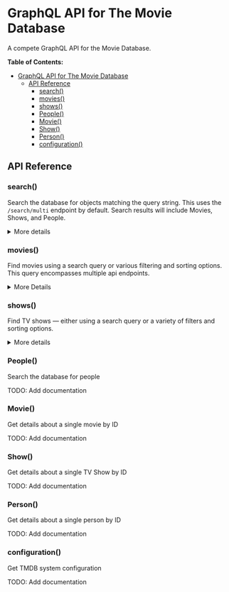 # GraphQL API for The Movie Database

A compete GraphQL API for the Movie Database.

**Table of Contents:**

- [GraphQL API for The Movie Database](#graphql-api-for-the-movie-database)
  - [API Reference](#api-reference)
    - [search()](#search)
    - [movies()](#movies)
    - [shows()](#shows)
    - [People()](#people)
    - [Movie()](#movie)
    - [Show()](#show)
    - [Person()](#person)
    - [configuration()](#configuration)

## API Reference

### search()

Search the database for objects matching the query string. This uses the `/search/multi` endpoint by default. Search results will include Movies, Shows, and People.

<details>

<summary>More details</summary>

<br>

```graphql
search(query: String!, page: Int = 1): SearchResponse
```

</details>

### movies()

Find movies using a search query or various filtering and sorting options. This query encompasses multiple api endpoints.

<details>

<summary>More Details</summary>
<br>

There are three ways to use the `movies()` query:

1. **Search Movies**

```graphql
movies(query: String!, page: Int = 1): MovieList
```

This will search the database to find movies matching the given string.

Example:

```graphql
movies(query: "Last Tango") {
  results {
    title
    id
  }
}
```

2. **Discover Movies**

```graphql
movies(discover: DiscoverMovieOptions, page: Int = 1): MovieList
```

The `discover` argument provides a wide range of filtering and sorting options. It supports all of the options that are available on the TMDB [`discover/movie`][discover/movie] endpoint.

Example:

```graphql
movies(discover: { sortBy: RELEASE_DATE_DESC, withCast: "8447" }) {
  results {
    title
    id
  }
}
```

1. **Movie Lists**

```graphql
movies(list: MoviesListName = POPULAR, page: Int = 1): MovieList
```

The `list` argument provides support for additional `movie` endpoints that return lists of movies.

- [now_playing][movie/now-playing]
- [upcoming][movie/upcoming]
- [latest][movie/latest]
- [popular][movie/popular]
- [top_rated][movie/top-rated]

Example:

```graphql
movies(filter: NOW_PLAYING) {
  results {
    title
    id
    popularity
  }
}
```

</details>

### shows()

Find TV shows — either using a search query or a variety of filters and sorting options.

<details>

<summary>More details</summary>
<br>

There are three ways to use the `shows` query:

1. **Search Shows**

```graphql
shows(query: String!, page: Int = 1): ShowList
```

When a `query` argument is provided, this will use the `search/tv` API to find shows matching the given query string.

2. **Discover shows**

```graphql
shows(discover: DiscoverTVOptions, page: Int = 1): ShowList
```

The `discover` argument provides a wide range of filtering and sorting options. It supports all options that are available in the [`discover/tv`][discover/tv] API.

Example

```graphql
shows(
  discover: {
    sortBy: firstAirDate_DESC
    voteAverage_GTE: 8.5
    voteCount_GTE: 25
  }
) {
  results {
    title
    firstAirDate
    voteCount
    voteAverage
  }
}
```

3. **TV Show Lists**

```graphql
shows(list: ShowsListName, page: Int = 1): ShowList
```

The `list` argument provides support for the `tv` endpoints that return specific lists of TV shows. The following values are supported:

- [on_air][tv/on-air]
- [airing_today][tv/airing-today]
- [popular][tv/popular]
- [top_rated][tv/top-rated]
- [latest][tv/latest]

```graphql
shows(list: TOP_RATED) {
  results {
    title
    id
  }
}
```

</details>

### People()

Search the database for people

TODO: Add documentation

### Movie()

Get details about a single movie by ID

TODO: Add documentation

### Show()

Get details about a single TV Show by ID

TODO: Add documentation

### Person()

Get details about a single person by ID

TODO: Add documentation

### configuration()

Get TMDB system configuration

TODO: Add documentation

[discover/movie]: (https://developers.themoviedb.org/3/discover/movie-discover)
[discover/tv]: (https://developers.themoviedb.org/3/discover/movie-tv)
[movie/latest]: (https://developers.themoviedb.org/3/movies/get-latest-movie)
[movie/now-playing]: (https://developers.themoviedb.org/3/movies/get-now-playing)
[movie/popular]: (https://developers.themoviedb.org/3/movies/get-popular-movies)
[movie/top-rated]: (https://developers.themoviedb.org/3/movies/get-top-rated-movies)
[movie/upcoming]: (https://developers.themoviedb.org/3/movies/get-upcoming)
[tv/latest]: (https://developers.themoviedb.org/3/tv/get-latest-tv)
[tv/airing-today]: (https://developers.themoviedb.org/3/tv/get-tv-airing-today)
[tv/on-air]: (https://developers.themoviedb.org/3/tv/get-tv-on-the-air)
[tv/popular]: (https://developers.themoviedb.org/3/tv/get-popular-tv-shows)
[tv/top-rated]: (https://developers.themoviedb.org/3/tv/get-top-rated-tv)

